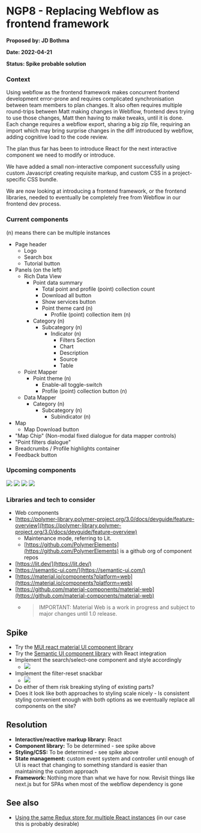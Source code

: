# NGP8 - Replacing Webflow as frontend framework

**Proposed by: JD Bothma**

**Date: 2022-04-21**

**Status: Spike probable solution**

### **Context**

Using webflow as the frontend framework makes concurrent frontend development error-prone and requires complicated synchronisation between team members to plan changes. It also often requires multiple round-trips between Matt making changes in Webflow, frontend devs trying to use those changes, Matt then having to make tweaks, until it is done. Each change requires a webflow export, sharing a big zip file, requiring an import which may bring surprise changes in the diff introduced by webflow, adding cognitive load to the code review.

The plan thus far has been to introduce React for the next interactive component we need to modify or introduce.

We have added a small non-interactive component successfully using custom Javascript creating requisite markup, and custom CSS in a project-specific CSS bundle.

We are now looking at introducing a frontend framework, or the frontend libraries, needed to eventually be completely free from Webflow in our frontend dev process.

### Current components

(n) means there can be multiple instances

* Page header
  * Logo
  * Search box
  * Tutorial button
* Panels (on the left)
  * Rich Data View
    * Point data summary
      * Total point and profile (point) collection count
      * Download all button
      * Show services button
      * Point theme card (n)
        * Profile (point) collection item (n)
    * Category (n)
      * Subcategory (n)
        * Indicator (n)
          * Filters Section
          * Chart
          * Description
          * Source
          * Table
  * Point Mapper
    * Point theme (n)
      * Enable-all toggle-switch
      * Profile (point) collection button (n)
  * Data Mapper
    * Category (n)
      * Subcategory (n)
        * Subindicator (n)
* Map
  * Map Download button
* "Map Chip" (Non-modal fixed dialogue for data mapper controls)
* "Point filters dialogue"
* Breadcrumbs / Profile highlights container
* Feedback button

### Upcoming components

![](<.gitbook/assets/WaziCompare - Mockup 1 (3) (1).png>) ![](<.gitbook/assets/image (22) (2).png>) ![](<.gitbook/assets/image (21) (1).png>) ![](<.gitbook/assets/indicator-panel-contracted-filter-reset (1).jpg>)

### Libraries and tech to consider

* Web components
* [https://polymer-library.polymer-project.org/3.0/docs/devguide/feature-overview](https://polymer-library.polymer-project.org/3.0/docs/devguide/feature-overview)
  * Maintenance mode, referring to Lit.
  * [https://github.com/PolymerElements](https://github.com/PolymerElements) is a github org of component repos
* [https://lit.dev/](https://lit.dev/)
* [https://semantic-ui.com/](https://semantic-ui.com/)
* [https://material.io/components?platform=web](https://material.io/components?platform=web)
* [https://github.com/material-components/material-web](https://github.com/material-components/material-web)
  * > IMPORTANT: Material Web is a work in progress and subject to major changes until 1.0 release.

## Spike

* Try the [MUI react material UI component library](https://mui.com/material-ui/)
* Try the [Semantic UI component library](https://semantic-ui.com/) with React integration
* Implement the search/select-one component and style accordingly
  * &#x20;![](<.gitbook/assets/image (22) (2).png>)
* Implement the filter-reset snackbar
  * &#x20;![](<.gitbook/assets/indicator-panel-contracted-filter-reset (1).jpg>)
* Do either of them risk breaking styling of existing parts?
* Does it look like both approaches to styling scale nicely - Is consistent styling convenient enough with both options as we eventually replace all components on the site?

## Resolution

* **Interactive/reactive markup library:** React
* **Component library:** To be determined - see spike above
* **Styling/CSS:** To be determined - see spike above
* **State management:** custom event system and controller until enough of UI is react that changing to something standard is easier than maintaining the custom approach
* **Framework:** Nothing more than what we have for now. Revisit things like next.js but for SPAs when most of the webflow dependency is gone

## See also

* [Using the same Redux store for multiple React instances](https://stackoverflow.com/questions/59743168/multiple-instances-of-react-application-on-the-same-page) (in our case this is probably desirable)

